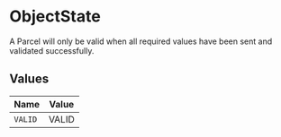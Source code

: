 # ObjectState

A Parcel will only be valid when all required values have been sent and validated successfully.


## Values

| Name    | Value   |
| ------- | ------- |
| `VALID` | VALID   |